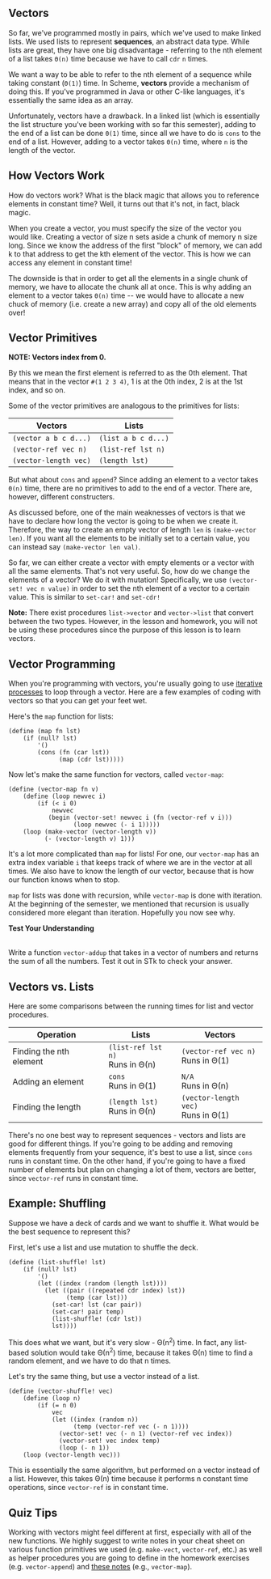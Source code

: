 ## Vectors

So far, we've programmed mostly in pairs, which we've used to make linked lists. We used lists to represent **sequences**, an abstract data type. While lists are great, they have one big disadvantage - referring to the nth element of a list takes `Θ(n)` time because we have to call `cdr` `n` times.

We want a way to be able to refer to the nth element of a sequence while taking constant (`Θ(1)`) time. In Scheme, **vectors** provide a mechanism of doing this. If you've programmed in Java or other C-like languages, it's essentially the same idea as an array.

Unfortunately, vectors have a drawback. In a linked list (which is essentially the list structure you've been working with so far this semester),  adding to the end of a list can be done `Θ(1)` time, since all we have to do is `cons` to the end of a list. However, adding to a vector takes `Θ(n)` time, where `n` is the length of the vector.

## How Vectors Work

How do vectors work? What is the black magic that allows you to reference elements in constant time? Well, it turns out that it's not, in fact, black magic.

When you create a vector, you must specify the size of the vector you would like. Creating a vector of size n sets aside a chunk of memory n size long. Since we know the address of the first "block" of memory, we can add k to that address to get the kth element of the vector. This is how we can access any element in constant time!

The downside is that in order to get all the elements in a single chunk of memory, we have to allocate the chunk all at once. This is why adding an element to a vector takes `Θ(n)` time -- we would have to allocate a new chuck of memory (i.e. create a new array) and copy all of the old elements over!

## Vector Primitives

**NOTE: Vectors index from 0.**

By this we mean the first element is referred to as the 0th element. That means that in the vector  `#(1 2 3 4)`, 1 is at the 0th index, 2 is at the 1st index, and so on.

Some of the vector primitives are analogous to the primitives for lists:

<table class="table table-bordered table-striped">
<thead><tr>
    <th>Vectors</th>
    <th>Lists</th>
</tr></thead><tbody>
<tr>
    <td><code>(vector a b c d...)</code></td>
    <td><code>(list a b c d...)</code></td>
</tr>
<tr>
    <td><code>(vector-ref vec n)</code></td>
    <td><code>(list-ref lst n)</code></td>
</tr>
<tr>
    <td><code>(vector-length vec)</code></td>
    <td><code>(length lst)</code></td>
</tr>
</tbody>
</table>

But what about `cons` and `append`? Since adding an element to a vector takes `Θ(n)` time, there are no primitives to add to the end of a vector. There are, however, different constructers.

As discussed before, one of the main weaknesses of vectors is that we have to declare how long the vector is going to be when we create it. Therefore, the way to create an empty vector of length `len` is `(make-vector len)`. If you want all the elements to be initially set to a certain value, you can instead say `(make-vector len val)`.

So far, we can either create a vector with empty elements or a vector with all the same elements. That's not very useful. So, how do we change the elements of a vector? We do it with mutation! Specifically, we use `(vector-set! vec n value)` in order to set the nth element of a vector to a certain value. This is similar to `set-car!` and `set-cdr!`

**Note:** There exist procedures `list->vector` and `vector->list` that convert between the two types. However, in the lesson and homework, you will not be using these procedures since the purpose of this lesson is to learn vectors.

## Vector Programming

When you're programming with vectors, you're usually going to use [iterative processes](/textbook/space.html#sub1) to loop through a vector. Here are a few examples of coding with vectors so that you can get your feet wet.

Here's the `map` function for lists:

    
    (define (map fn lst) 
        (if (null? lst) 
            '() 
            (cons (fn (car lst)) 
                  (map (cdr lst)))))
    

Now let's make the same function for vectors, called `vector-map`:

    
    (define (vector-map fn v) 
        (define (loop newvec i) 
            (if (< i 0) 
                newvec 
               (begin (vector-set! newvec i (fn (vector-ref v i))) 
                      (loop newvec (- i 1))))) 
        (loop (make-vector (vector-length v))
              (- (vector-length v) 1)))
    

It's a lot more complicated than `map` for lists! For one, our `vector-map` has an extra index variable `i` that keeps track of where we are in the vector at all times. We also have to know the length of our vector, because that is how our function knows when to stop.

`map` for lists was done with recursion, while `vector-map` is done with iteration. At the beginning of the semester, we mentioned that recursion is usually considered more elegant than iteration. Hopefully you now see why.

<div class="mc">
<strong>Test Your Understanding</strong><br><br>

Write a function <code>vector-addup</code> that takes in a vector of numbers and returns the sum of all the numbers. Test it out in STk to check your answer.
</div>

## Vectors vs. Lists

Here are some comparisons between the running times for list and vector procedures.

<table class="table table-bordered table-striped">
<thead><tr>
    <th>Operation</th>
    <th>Lists</th>
    <th>Vectors</th>
</tr></thead><tbody>
<tr>
    <td>Finding the nth element</td>
    <td><code>(list-ref lst n)</code><br>Runs in Θ(n)</td>
    <td><code>(vector-ref vec n)</code><br>Runs in Θ(1)</td>
</tr>
<tr>
    <td>Adding an element</td>
    <td><code>cons</code><br>Runs in Θ(1)</td>
    <td><code>N/A</code><br>Runs in Θ(n)</td>
</tr>
<tr>
    <td>Finding the length</td>
    <td><code>(length lst)</code><br>Runs in Θ(n)</td>
    <td><code>(vector-length vec)</code><br>Runs in Θ(1)</td>
</tr>
</tbody>
</table>

There's no one best way to represent sequences - vectors and lists are good for different things. If you're going to be adding and removing elements frequently from your sequence, it's best to use a list, since `cons` runs in constant time. On the other hand, if you're going to have a fixed number of elements but plan on changing a lot of them, vectors are better, since `vector-ref` runs in constant time.

## Example: Shuffling

Suppose we have a deck of cards and we want to shuffle it. What would be the best sequence to represent this?

First, let's use a list and use mutation to shuffle the deck.

    
    (define (list-shuffle! lst) 
        (if (null? lst) 
            '() 
            (let ((index (random (length lst)))) 
              (let ((pair ((repeated cdr index) lst)) 
                    (temp (car lst))) 
                (set-car! lst (car pair)) 
                (set-car! pair temp) 
                (list-shuffle! (cdr lst)) 
                lst))))
    

This does what we want, but it's very slow - Θ(n<sup>2</sup>) time. In fact, any list-based solution would take Θ(n<sup>2</sup>) time, because it takes Θ(n) time to find a random element, and we have to do that n times.

Let's try the same thing, but use a vector instead of a list.

    
    (define (vector-shuffle! vec) 
        (define (loop n) 
            (if (= n 0) 
                vec 
                (let ((index (random n)) 
                      (temp (vector-ref vec (- n 1))))  
                  (vector-set! vec (- n 1) (vector-ref vec index)) 
                  (vector-set! vec index temp) 
                  (loop (- n 1)) 
        (loop (vector-length vec)))
    

This is essentially the same algorithm, but performed on a vector instead of a list. However, this takes Θ(n) time because it performs n constant time operations, since `vector-ref` is in constant time.

## Quiz Tips

Working with vectors might feel different at first, especially with all of the new functions. We highly suggest to write notes in your cheat sheet on various function primitives we used (e.g. `make-vect`, `vector-ref`, etc.) as well as helper procedures you are going to define in the homework exercises (e.g. `vector-append`) and [these notes](http://www-inst.eecs.berkeley.edu/~cs61as/reader/notes.pdf#61) (e.g., `vector-map`).

